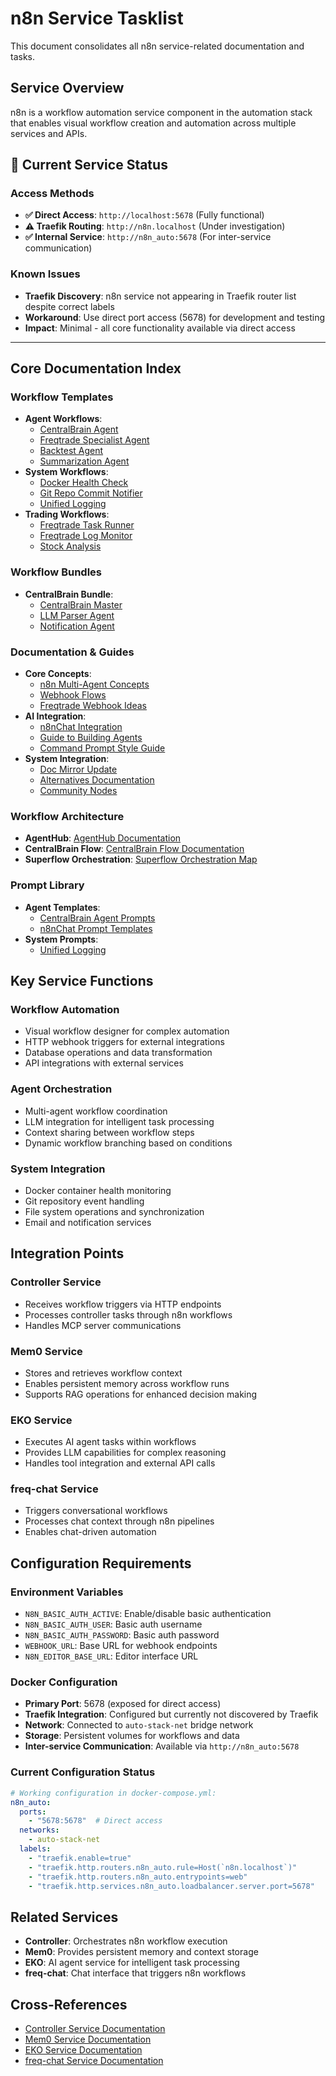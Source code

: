 # n8n Service Tasklist

This document consolidates all n8n service-related documentation and tasks.

## Service Overview
n8n is a workflow automation service component in the automation stack that enables visual workflow creation and automation across multiple services and APIs.

## 🚨 **Current Service Status**

### Access Methods
- **✅ Direct Access**: `http://localhost:5678` (Fully functional)
- **⚠️ Traefik Routing**: `http://n8n.localhost` (Under investigation)
- **✅ Internal Service**: `http://n8n_auto:5678` (For inter-service communication)

### Known Issues
- **Traefik Discovery**: n8n service not appearing in Traefik router list despite correct labels
- **Workaround**: Use direct port access (5678) for development and testing
- **Impact**: Minimal - all core functionality available via direct access

---

## Core Documentation Index

### Workflow Templates
- **Agent Workflows**: 
  - [CentralBrain Agent](../../n8n/templates/CentralBrain_Agent.json)
  - [Freqtrade Specialist Agent](../../n8n/templates/n8n_workflow_FreqtradeSpecialist_Agent.json)
  - [Backtest Agent](../../n8n/templates/n8n_workflow_Backtest_Agent.json)
  - [Summarization Agent](../../n8n/templates/n8n_workflow_Summarization_Agent.json)
- **System Workflows**:
  - [Docker Health Check](../../n8n/templates/n8n_workflow_Docker_Health_Check.json)
  - [Git Repo Commit Notifier](../../n8n/templates/n8n_workflow_Git_Repo_Commit_Notifier.json)
  - [Unified Logging](../../n8n/templates/n8n_workflow_UnifiedLogging.json)
- **Trading Workflows**:
  - [Freqtrade Task Runner](../../n8n/templates/Freqtrade_Task_Runner.json)
  - [Freqtrade Log Monitor](../../n8n/templates/Freqtrade_Log_Monitor.json)
  - [Stock Analysis](../../n8n/templates/Stock_Analysis.json)

### Workflow Bundles
- **CentralBrain Bundle**:
  - [CentralBrain Master](../../n8n/templates/centralbrain_bundle/CentralBrain_Master.json)
  - [LLM Parser Agent](../../n8n/templates/centralbrain_bundle/LLM_ParserAgent.json)
  - [Notification Agent](../../n8n/templates/centralbrain_bundle/NotificationAgent.json)

### Documentation & Guides
- **Core Concepts**:
  - [n8n Multi-Agent Concepts](../../n8n/n8n_multi_agent_concepts.md)
  - [Webhook Flows](../../n8n/webhookFlows.md)
  - [Freqtrade Webhook Ideas](../../n8n/n8n_freqtrade_webhook_ideas.md)
- **AI Integration**:
  - [n8nChat Integration](../../n8n/n8nChat.md)
  - [Guide to Building Agents](../../n8n/prompt_library/guide-to-building-agents.md)
  - [Command Prompt Style Guide](../../n8n/prompt_library/command-prompt-style-guide.md)
- **System Integration**:
  - [Doc Mirror Update](../../n8n/n8n_doc_mirror_update.md)
  - [Alternatives Documentation](../../n8n/alternatives.md)
  - [Community Nodes](../../n8n/community-nodes.md)

### Workflow Architecture
- **AgentHub**: [AgentHub Documentation](../../n8n/workflows/AgentHub.md)
- **CentralBrain Flow**: [CentralBrain Flow Documentation](../../n8n/workflows/CentralBrainFlow.md)
- **Superflow Orchestration**: [Superflow Orchestration Map](../../n8n/workflows/Superflow-Orchestration-Map.md)

### Prompt Library
- **Agent Templates**:
  - [CentralBrain Agent Prompts](../../n8n/prompt_library/CentralBrain.md)
  - [n8nChat Prompt Templates](../../n8n/prompt_library/n8nChat_prompt_templates.md)
- **System Prompts**:
  - [Unified Logging](../../n8n/prompt_library/UnifiedLogging.md)

## Key Service Functions

### Workflow Automation
- Visual workflow designer for complex automation
- HTTP webhook triggers for external integrations
- Database operations and data transformation
- API integrations with external services

### Agent Orchestration
- Multi-agent workflow coordination
- LLM integration for intelligent task processing
- Context sharing between workflow steps
- Dynamic workflow branching based on conditions

### System Integration
- Docker container health monitoring
- Git repository event handling
- File system operations and synchronization
- Email and notification services

## Integration Points

### Controller Service
- Receives workflow triggers via HTTP endpoints
- Processes controller tasks through n8n workflows
- Handles MCP server communications

### Mem0 Service
- Stores and retrieves workflow context
- Enables persistent memory across workflow runs
- Supports RAG operations for enhanced decision making

### EKO Service
- Executes AI agent tasks within workflows
- Provides LLM capabilities for complex reasoning
- Handles tool integration and external API calls

### freq-chat Service
- Triggers conversational workflows
- Processes chat context through n8n pipelines
- Enables chat-driven automation

## Configuration Requirements

### Environment Variables
- `N8N_BASIC_AUTH_ACTIVE`: Enable/disable basic authentication
- `N8N_BASIC_AUTH_USER`: Basic auth username
- `N8N_BASIC_AUTH_PASSWORD`: Basic auth password
- `WEBHOOK_URL`: Base URL for webhook endpoints
- `N8N_EDITOR_BASE_URL`: Editor interface URL

### Docker Configuration
- **Primary Port**: 5678 (exposed for direct access)
- **Traefik Integration**: Configured but currently not discovered by Traefik
- **Network**: Connected to `auto-stack-net` bridge network
- **Storage**: Persistent volumes for workflows and data
- **Inter-service Communication**: Available via `http://n8n_auto:5678`

### Current Configuration Status
```yaml
# Working configuration in docker-compose.yml:
n8n_auto:
  ports:
    - "5678:5678"  # Direct access
  networks:
    - auto-stack-net
  labels:
    - "traefik.enable=true"
    - "traefik.http.routers.n8n_auto.rule=Host(`n8n.localhost`)"
    - "traefik.http.routers.n8n_auto.entrypoints=web"
    - "traefik.http.services.n8n_auto.loadbalancer.server.port=5678"
```

## Related Services
- **Controller**: Orchestrates n8n workflow execution
- **Mem0**: Provides persistent memory and context storage
- **EKO**: AI agent service for intelligent task processing
- **freq-chat**: Chat interface that triggers n8n workflows

## Cross-References
- [Controller Service Documentation](../controller/Tasklist.md)
- [Mem0 Service Documentation](../mem0/Tasklist.md)
- [EKO Service Documentation](../eko/Tasklist.md)
- [freq-chat Service Documentation](../freq-chat/Tasklist.md)
